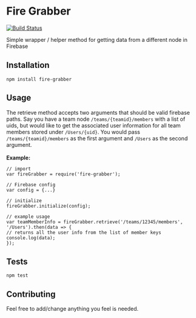 Fire Grabber
=========
[![Build Status](https://travis-ci.org/jakeols/fire-grabber.svg?branch=master)](https://travis-ci.org/jakeols/fire-grabber)

Simple wrapper / helper method for getting data from a different node in Firebase

## Installation

  `npm install fire-grabber`

## Usage
The retrieve method accepts two arguments that should be valid firebase paths. 
Say you have a team node `/teams/{teamid}/members` with a list of uids, but would like to get the associated user
information for all team members stored under `/Users/{uid}`. You would pass `/teams/{teamid}/members` as the first argument and `/Users` as the second argument. <br><br>
<b>Example:</b><br>

    // import
    var fireGrabber = require('fire-grabber');
    
    // Firebase config
    var config = {...}
    
    // initialize
    fireGrabber.initialize(config);
    
    // example usage
    var teamMemberInfo = fireGrabber.retrieve('/teams/12345/members', '/Users').then(data => {
    // returns all the user info from the list of member keys
    console.log(data);
    });

## Tests

  `npm test`

## Contributing

Feel free to add/change anything you feel is needed. 
